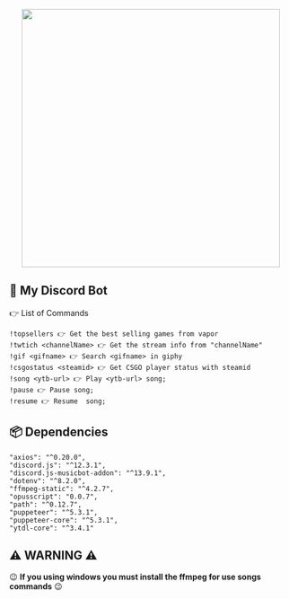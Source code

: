 <p align="center">
  <img width="460" src="https://logodownload.org/wp-content/uploads/2017/11/discord-logo-icone.png">
</p>

## 🤖 My Discord Bot

👉 List of Commands
```
!topsellers 👉 Get the best selling games from vapor
!twtich <channelName> 👉 Get the stream info from "channelName"
!gif <gifname> 👉 Search <gifname> in giphy
!csgostatus <steamid> 👉 Get CSGO player status with steamid
!song <ytb-url> 👉 Play <ytb-url> song;
!pause 👉 Pause song;
!resume 👉 Resume  song;
```

## 📦 Dependencies
```
"axios": "^0.20.0",
"discord.js": "^12.3.1",
"discord.js-musicbot-addon": "^13.9.1",
"dotenv": "^8.2.0",
"ffmpeg-static": "^4.2.7",
"opusscript": "0.0.7",
"path": "^0.12.7",
"puppeteer": "^5.3.1",
"puppeteer-core": "^5.3.1",
"ytdl-core": "^3.4.1"
```

## ⚠ WARNING ⚠
😉 <b>If you using windows you must install the ffmpeg for use songs commands</b> 😉

